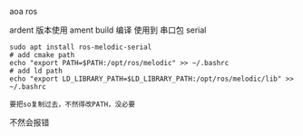 aoa ros

ardent 版本使用 ament build 编译
使用到 串口包 serial
```shell script
sudo apt install ros-melodic-serial
# add cmake path
echo "export PATH=$PATH:/opt/ros/melodic" >> ~/.bashrc
# add ld path
echo "export LD_LIBRARY_PATH=$LD_LIBRARY_PATH:/opt/ros/melodic/lib" >> ~/.bashrc

要把so复制过去，不然得改PATH，没必要

``` 
 不然会报错


